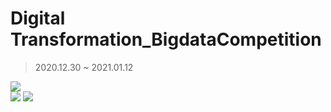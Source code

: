 # Digital Transformation_BigdataCompetition
> 2020.12.30 ~ 2021.01.12
<img src="https://user-images.githubusercontent.com/46614405/103392013-364e2780-4b5f-11eb-94ba-1553c25edd75.png">
<div>
  <img src="https://user-images.githubusercontent.com/46614405/103434004-20636400-4c3e-11eb-8bcf-e83300fe0768.png">
  <img src="https://user-images.githubusercontent.com/46614405/103434007-25c0ae80-4c3e-11eb-9f74-77149864a68e.png">
</div>
